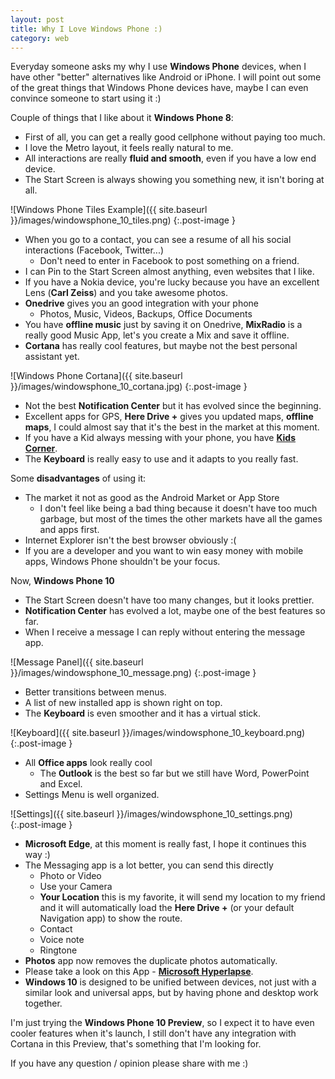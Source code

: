 ```yaml
---
layout: post
title: Why I Love Windows Phone :)
category: web
---
```


Everyday someone asks my why I use **Windows Phone** devices, when I have other "better" alternatives like Android or iPhone. I will point out some of the great things that Windows Phone devices have,
maybe I can even convince someone to start using it :)



Couple of things that I like about it **Windows Phone 8**:

* First of all, you can get a really good cellphone without paying too much.
* I love the Metro layout, it feels really natural to me.
* All interactions are really **fluid and smooth**, even if you have a low end device.
* The Start Screen is always showing you something new, it isn't boring at all.

![Windows Phone Tiles Example]({{ site.baseurl }}/images/windowsphone_10_tiles.png)
{:.post-image }

<!--more-->

* When you go to a contact, you can see a resume of all his social interactions (Facebook, Twitter...)
    * Don't need to enter in Facebook to post something on a friend.
* I can Pin to the Start Screen almost anything, even websites that I like.
* If you have a Nokia device, you're lucky because you have an excellent Lens (**Carl Zeiss**) and you take awesome photos.
* **Onedrive** gives you an good integration with your phone
    * Photos, Music, Videos, Backups, Office Documents
* You have **offline music** just by saving it on Onedrive, **MixRadio** is a really good Music App, let's you create a Mix and save it offline.
* **Cortana** has really cool features, but maybe not the best personal assistant yet.

![Windows Phone Cortana]({{ site.baseurl }}/images/windowsphone_10_cortana.jpg)
{:.post-image }

* Not the best **Notification Center** but it has evolved since the beginning.
* Excellent apps for GPS, **Here Drive +** gives you updated maps, **offline maps**, I could almost say that it's the best in the market at this moment.
* If you have a Kid always messing with your phone, you have <a target="_blank" href="https://www.youtube.com/watch?v=475jxWQ955c)">**Kids Corner**</a>.
* The **Keyboard** is really easy to use and it adapts to you really fast.

Some **disadvantages** of using it:

* The market it not as good as the Android Market or App Store
    * I don't feel like being a bad thing because it doesn't have too much garbage, but most of the times the other markets have all the games and apps first.
* Internet Explorer isn't the best browser obviously :(
* If you are a developer and you want to win easy money with mobile apps, Windows Phone shouldn't be your focus.


Now, **Windows Phone 10**

* The Start Screen doesn't have too many changes, but it looks prettier.
* **Notification Center** has evolved a lot, maybe one of the best features so far.
* When I receive a message I can reply without entering the message app.

![Message Panel]({{ site.baseurl }}/images/windowsphone_10_message.png)
{:.post-image }

* Better transitions between menus.
* A list of new installed app is shown right on top.
* The **Keyboard** is even smoother and it has a virtual stick.

![Keyboard]({{ site.baseurl }}/images/windowsphone_10_keyboard.png)
{:.post-image }

* All **Office apps** look really cool
    * The **Outlook** is the best so far but we still have Word, PowerPoint and Excel.
* Settings Menu is well organized.

![Settings]({{ site.baseurl }}/images/windowsphone_10_settings.png)
{:.post-image }

* **Microsoft Edge**, at this moment is really fast, I hope it continues this way :)
* The Messaging app is a lot better, you can send this directly
    * Photo or Video
    * Use your Camera
    * **Your Location** this is my favorite, it will send my location to my friend and it will automatically load the **Here Drive +** (or your default Navigation app) to show the route.
    * Contact
    * Voice note
    * Ringtone
* **Photos** app now removes the duplicate photos automatically.
* Please take a look on this App - <a target="_blank" href="https://www.youtube.com/watch?v=7vygZF1pXT8">**Microsoft Hyperlapse**</a>.
* **Windows 10** is designed to be unified between devices, not just with a similar look and universal apps, but by having phone and desktop work together.

I'm just trying the **Windows Phone 10 Preview**, so I expect it to have even cooler features when it's launch, I still don't have any integration with Cortana in this Preview,
 that's something that I'm looking for.



 If you have any question / opinion please share with me :)
